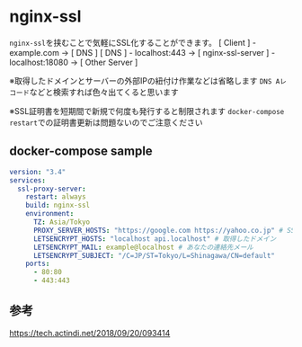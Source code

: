 # nginx-ssl

`nginx-ssl`を挟むことで気軽にSSL化することができます。
[ Client ] - example.com -> [ DNS ]
[ DNS ] - localhost:443 -> [ nginx-ssl-server ] - localhost:18080 -> [ Other Server ]

※取得したドメインとサーバーの外部IPの紐付け作業などは省略します
`DNS Aレコード`などと検索すれば色々出てくると思います

※SSL証明書を短期間で新規で何度も発行すると制限されます
`docker-compose restart`での証明書更新は問題ないのでご注意ください

## docker-compose sample
```yaml
version: "3.4"
services:
  ssl-proxy-server:
    restart: always
    build: nginx-ssl
    environment:
      TZ: Asia/Tokyo
      PROXY_SERVER_HOSTS: "https://google.com https://yahoo.co.jp" # SSL化したいサーバーの[ホスト:ポート]
      LETSENCRYPT_HOSTS: "localhost api.localhost" # 取得したドメイン
      LETSENCRYPT_MAIL: example@localhost # あなたの連絡先メール
      LETSENCRYPT_SUBJECT: "/C=JP/ST=Tokyo/L=Shinagawa/CN=default"
    ports:
      - 80:80
      - 443:443
```

## 参考
https://tech.actindi.net/2018/09/20/093414
